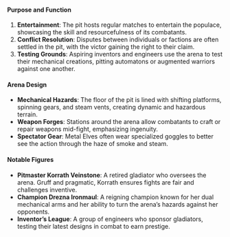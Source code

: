 #### **Purpose and Function**

1. **Entertainment**: The pit hosts regular matches to entertain the populace, showcasing the skill and resourcefulness of its combatants.
2. **Conflict Resolution**: Disputes between individuals or factions are often settled in the pit, with the victor gaining the right to their claim.
3. **Testing Grounds**: Aspiring inventors and engineers use the arena to test their mechanical creations, pitting automatons or augmented warriors against one another.

#### **Arena Design**

- **Mechanical Hazards**: The floor of the pit is lined with shifting platforms, spinning gears, and steam vents, creating dynamic and hazardous terrain.
- **Weapon Forges**: Stations around the arena allow combatants to craft or repair weapons mid-fight, emphasizing ingenuity.
- **Spectator Gear**: Metal Elves often wear specialized goggles to better see the action through the haze of smoke and steam.

#### **Notable Figures**

- **Pitmaster Korrath Veinstone**: A retired gladiator who oversees the arena. Gruff and pragmatic, Korrath ensures fights are fair and challenges inventive.
- **Champion Drezna Ironmaul**: A reigning champion known for her dual mechanical arms and her ability to turn the arena’s hazards against her opponents.
- **Inventor’s League**: A group of engineers who sponsor gladiators, testing their latest designs in combat to earn prestige.